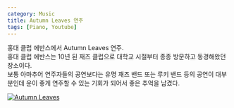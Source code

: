 ```yaml
---
category: Music
title: Autumn Leaves 연주
tags: [Piano, Youtube]
---
```

홍대 클럽 에반스에서 Autumn Leaves 연주.  
홍대 클럽 에반스는 10년 된 재즈 클럽으로 대학교 시절부터 종종 방문하고 동경해왔던 장소이다.  
보통 아마추어 연주자들의 공연보다는 유명 재즈 밴드 또는 루키 밴드 등의 공연이 대부분인데 운이 좋게 연주할 수 있는 기회가 되어서 좋은 추억을 남겼다.  
  
[![Autumn Leaves](http://img.youtube.com/vi/t22Vu_TJcuc/0.jpg)](http://www.youtube.com/watch?v=t22Vu_TJcuc "Autumn Leaves") 